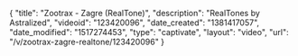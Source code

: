 {
    "title": "Zootrax - Zagre (RealTone)",
    "description": "RealTones by Astralized",
    "videoid": "123420096",
    "date_created": "1381417057",
    "date_modified": "1517274453",
    "type": "captivate",
    "layout": "video",
    "url": "\/v\/zootrax-zagre-realtone\/123420096"
}